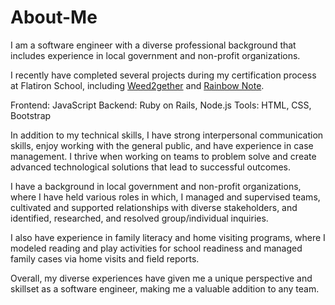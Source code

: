 # About-Me

I am a software engineer with a diverse professional background that includes experience in local government and non-profit organizations.

I recently have completed several projects during my certification process at Flatiron School, including [Weed2gether](https://github.com/qibinyej/capstone-weed2gether) and [Rainbow Note](https://github.com/bachdumpling/rainbow-note-app-v2).

Frontend: JavaScript
Backend: Ruby on Rails, Node.js
Tools: HTML, CSS, Bootstrap


In addition to my technical skills, I have strong interpersonal communication skills, enjoy working with the general public, and have experience in case management. I thrive when working on teams to problem solve and create advanced technological solutions that lead to successful outcomes.

I have a background in local government and non-profit organizations, where I have held various roles in which, I managed and supervised teams, cultivated and supported relationships with diverse stakeholders, and identified, researched, and resolved group/individual inquiries.

I also have experience in family literacy and home visiting programs, where I modeled reading and play activities for school readiness and managed family cases via home visits and field reports.

Overall, my diverse experiences have given me a unique perspective and skillset as a software engineer, making me a valuable addition to any team.
